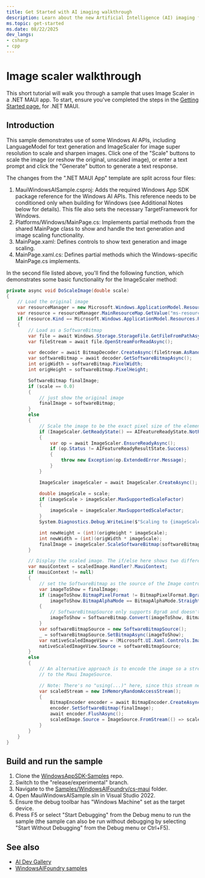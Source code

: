 ```yaml
---
title: Get Started with AI imaging walkthrough
description: Learn about the new Artificial Intelligence (AI) imaging features and walk through tutorials
ms.topic: get-started
ms.date: 08/22/2025
dev_langs:
- csharp
- cpp
---
```


# Image scaler walkthrough

This short tutorial will walk you through a sample that uses Image Scaler in a .NET MAUI app. To start, ensure you've completed the steps in the [Getting Started page.](get-started.md) for .NET MAUI.

## Introduction

This sample demonstrates use of some Windows AI APIs, including LanguageModel for text generation and ImageScaler for image super resolution to scale and sharpen images. Click one of the "Scale" buttons to scale the image (or reshow the original, unscaled image), or enter a text prompt and click the "Generate" button to generate a text response.

The changes from the ".NET MAUI App" template are split across four files:

1. MauiWindowsAISample.csproj: Adds the required Windows App SDK package reference for the Windows AI APIs. This reference needs to be conditioned only when building for Windows (see Additional Notes below for details). This file also sets the necessary TargetFramework for Windows.
2. Platforms/Windows/MainPage.cs: Implements partial methods from the shared MainPage class to show and handle the text generation and image scaling functionality.
3. MainPage.xaml: Defines controls to show text generation and image scaling.
4. MainPage.xaml.cs: Defines partial methods which the Windows-specific MainPage.cs implements.

In the second file listed above, you'll find the following function, which demonstrates some basic functionality for the ImageScaler method:

```csharp
private async void DoScaleImage(double scale)
{
    // Load the original image
    var resourceManager = new Microsoft.Windows.ApplicationModel.Resources.ResourceManager();
    var resource = resourceManager.MainResourceMap.GetValue("ms-resource:///Files/enhance.png");
    if (resource.Kind == Microsoft.Windows.ApplicationModel.Resources.ResourceCandidateKind.FilePath)
    {
        // Load as a SoftwareBitmap
        var file = await Windows.Storage.StorageFile.GetFileFromPathAsync(resource.ValueAsString);
        var fileStream = await file.OpenStreamForReadAsync();

        var decoder = await BitmapDecoder.CreateAsync(fileStream.AsRandomAccessStream());
        var softwareBitmap = await decoder.GetSoftwareBitmapAsync();
        int origWidth = softwareBitmap.PixelWidth;
        int origHeight = softwareBitmap.PixelHeight;

        SoftwareBitmap finalImage;
        if (scale == 0.0)
        {
            // just show the original image
            finalImage = softwareBitmap;
        }
        else
        {
            // Scale the image to be the exact pixel size of the element displaying it
            if (ImageScaler.GetReadyState() == AIFeatureReadyState.NotReady)
            {
                var op = await ImageScaler.EnsureReadyAsync();
                if (op.Status != AIFeatureReadyResultState.Success)
                {
                    throw new Exception(op.ExtendedError.Message);
                }
            }

            ImageScaler imageScaler = await ImageScaler.CreateAsync();

            double imageScale = scale;
            if (imageScale > imageScaler.MaxSupportedScaleFactor)
            {
                imageScale = imageScaler.MaxSupportedScaleFactor;
            }
            System.Diagnostics.Debug.WriteLine($"Scaling to {imageScale}x...");

            int newHeight = (int)(origHeight * imageScale);
            int newWidth = (int)(origWidth * imageScale);
            finalImage = imageScaler.ScaleSoftwareBitmap(softwareBitmap, newWidth, newHeight);
        }

        // Display the scaled image. The if/else here shows two different approaches to do this.
        var mauiContext = scaledImage.Handler?.MauiContext;
        if (mauiContext != null)
        {
            // set the SoftwareBitmap as the source of the Image control
            var imageToShow = finalImage;
            if (imageToShow.BitmapPixelFormat != BitmapPixelFormat.Bgra8 ||
                imageToShow.BitmapAlphaMode == BitmapAlphaMode.Straight)
            {
                // SoftwareBitmapSource only supports Bgra8 and doesn't support Straight alpha mode, so convert
                imageToShow = SoftwareBitmap.Convert(imageToShow, BitmapPixelFormat.Bgra8, BitmapAlphaMode.Premultiplied);
            }
            var softwareBitmapSource = new SoftwareBitmapSource();
            _ = softwareBitmapSource.SetBitmapAsync(imageToShow);
            var nativeScaledImageView = (Microsoft.UI.Xaml.Controls.Image)scaledImage.ToPlatform(mauiContext);
            nativeScaledImageView.Source = softwareBitmapSource;
        }
        else
        {
            // An alternative approach is to encode the image so a stream can be handed
            // to the Maui ImageSource.

            // Note: There's no "using(...)" here, since this stream needs to be kept alive for the image to be displayed
            var scaledStream = new InMemoryRandomAccessStream();
            {
                BitmapEncoder encoder = await BitmapEncoder.CreateAsync(BitmapEncoder.PngEncoderId, scaledStream);
                encoder.SetSoftwareBitmap(finalImage);
                await encoder.FlushAsync();
                scaledImage.Source = ImageSource.FromStream(() => scaledStream.AsStream());
            }
        }
    }
}
```

## Build and run the sample

1. Clone the [WindowsAppSDK-Samples](https://github.com/microsoft/WindowsAppSDK-Samples) repo.
1. Switch to the "release/experimental" branch.
1. Navigate to the [Samples/WindowsAIFoundry/cs-maui](https://github.com/microsoft/WindowsAppSDK-Samples/tree/release/experimental/Samples/WindowsAIFoundry/cs-maui) folder.
1. Open MauiWindowsAISample.sln in Visual Studio 2022.
1. Ensure the debug toolbar has "Windows Machine" set as the target device.
1. Press F5 or select "Start Debugging" from the Debug menu to run the sample (the sample can also be run without debugging by selecting "Start Without Debugging" from the Debug menu or Ctrl+F5).

## See also

- [AI Dev Gallery](https://github.com/microsoft/ai-dev-gallery/)
- [WindowsAIFoundry samples](https://github.com/microsoft/WindowsAppSDK-Samples/tree/release/experimental/Samples/WindowsAIFoundry)
